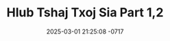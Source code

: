 ---
layout: movie-video-data
date: 2025-03-01 21:25:08 -0717
categories: movie

# Site Attributes
title: "Hlub Tshaj Txoj Sia Part 1,2"
permalink: "/movie/Hlub_Tshaj_Txoj_Sia_Part_1,2"

# Movie Attributes
synopsis: ""
producer: "Jame Van"
director: "Paul Hu Van"
writer: "Paul Hu Van"
video_link: ""
genre: "Drama Action"
year: ""
release_type: "DVD"
storage: "Center for Hmong Studies"
thumbnail: "/assets/images/movie_thumbnails/Hlub Tshaj Txoj Sia Part 1,2.jpeg"
publishing_company: "Modern Jungle Art Studio Production"

# Sequels + Parts
base_movie: "Hlub Tshaj Txoj Sia Part 1,2"
total_parts: 2
sequel: "Hlub Tshaj Txoj Sia Part 3,4,5"

# Movie Cast
cast:
- name: "Tou Yang"
- name: "Cha Her"
- name: "Chinda Moua"
- name: "Naly Lee"
- name: "Ha Van"
- name: "Yeng Vue"
- name: "Ntxhw Yang"
- name: "Tsab Lauj"
- name: "Ntxhi Xyooj"
- name: "Dib Xyooj"
- name: "ChenVang"
- name: "John Lee"
- name: "Nuke Vue"
---